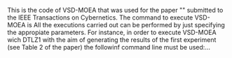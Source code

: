This is the code of VSD-MOEA that was used for the paper "" submitted to the IEEE Transactions on Cybernetics.
The command to execute VSD-MOEA is 
All the executions carried out can be performed by just specifying the appropiate parameters. For instance, in order to execute VSD-MOEA wich DTLZ1 with the aim of generating the results of the first experiment (see Table 2 of the paper) the followinf command line must be used:...

